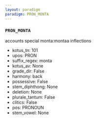 ```yaml
---
layout: paradigm
paradigm: PRON_MONTA
---
```

### ` PRON_MONTA `

accounts special monta:montaa inflections
* kotus_tn: 101
* upos: PRON
* suffix_regex: monta
* kotus_av: None
* grade_dir: False
* harmony: back
* possessive: False
* stem_diphthong: None
* deletion: None
* plurale_tantum: False
* clitics: False
* pos: PRONOUN
* stem_vowel: None
